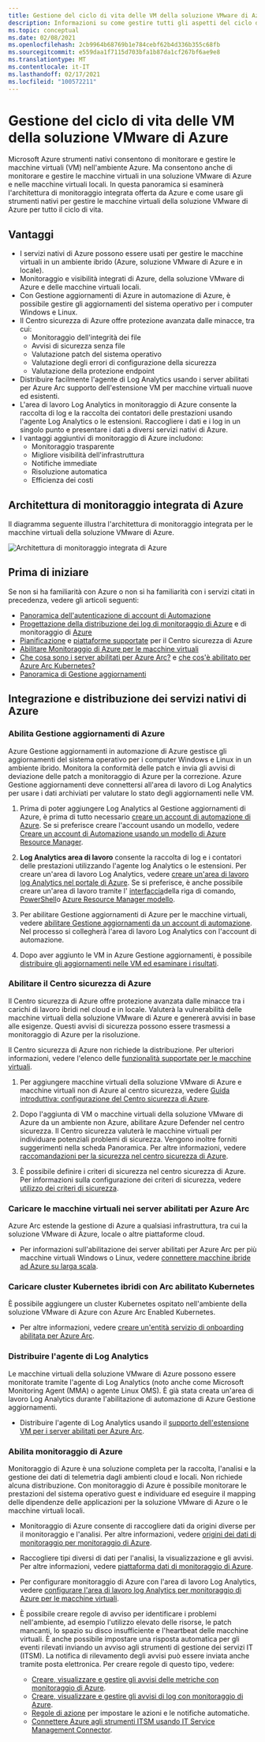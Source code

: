 ```yaml
---
title: Gestione del ciclo di vita delle VM della soluzione VMware di Azure
description: Informazioni su come gestire tutti gli aspetti del ciclo di vita delle macchine virtuali della soluzione VMware di Azure con Microsoft Azure strumenti nativi.
ms.topic: conceptual
ms.date: 02/08/2021
ms.openlocfilehash: 2cb9964b68769b1e784cebf62b4d336b355c68fb
ms.sourcegitcommit: e559daa1f7115d703bfa1b87da1cf267bf6ae9e8
ms.translationtype: MT
ms.contentlocale: it-IT
ms.lasthandoff: 02/17/2021
ms.locfileid: "100572211"
---
```

# <a name="lifecycle-management-of-azure-vmware-solution-vms"></a>Gestione del ciclo di vita delle VM della soluzione VMware di Azure

Microsoft Azure strumenti nativi consentono di monitorare e gestire le macchine virtuali (VM) nell'ambiente Azure. Ma consentono anche di monitorare e gestire le macchine virtuali in una soluzione VMware di Azure e nelle macchine virtuali locali. In questa panoramica si esaminerà l'architettura di monitoraggio integrata offerta da Azure e come usare gli strumenti nativi per gestire le macchine virtuali della soluzione VMware di Azure per tutto il ciclo di vita.

## <a name="benefits"></a>Vantaggi

- I servizi nativi di Azure possono essere usati per gestire le macchine virtuali in un ambiente ibrido (Azure, soluzione VMware di Azure e in locale).
- Monitoraggio e visibilità integrati di Azure, della soluzione VMware di Azure e delle macchine virtuali locali.
- Con Gestione aggiornamenti di Azure in automazione di Azure, è possibile gestire gli aggiornamenti del sistema operativo per i computer Windows e Linux. 
- Il Centro sicurezza di Azure offre protezione avanzata dalle minacce, tra cui:
    - Monitoraggio dell'integrità dei file
    - Avvisi di sicurezza senza file
    - Valutazione patch del sistema operativo
    - Valutazione degli errori di configurazione della sicurezza
    - Valutazione della protezione endpoint 
- Distribuire facilmente l'agente di Log Analytics usando i server abilitati per Azure Arc supporto dell'estensione VM per macchine virtuali nuove ed esistenti. 
- L'area di lavoro Log Analytics in monitoraggio di Azure consente la raccolta di log e la raccolta dei contatori delle prestazioni usando l'agente Log Analytics o le estensioni. Raccogliere i dati e i log in un singolo punto e presentare i dati a diversi servizi nativi di Azure. 
- I vantaggi aggiuntivi di monitoraggio di Azure includono: 
    - Monitoraggio trasparente 
    - Migliore visibilità dell'infrastruttura 
    - Notifiche immediate 
    - Risoluzione automatica 
    - Efficienza dei costi 

## <a name="integrated-azure-monitoring-architecture"></a>Architettura di monitoraggio integrata di Azure

Il diagramma seguente illustra l'architettura di monitoraggio integrata per le macchine virtuali della soluzione VMware di Azure.

![Architettura di monitoraggio integrata di Azure](media/lifecycle-management-azure-vmware-solutions-virtual-machines/integrated-azure-monitoring-architecture.png)

## <a name="before-you-start"></a>Prima di iniziare

Se non si ha familiarità con Azure o non si ha familiarità con i servizi citati in precedenza, vedere gli articoli seguenti:

- [Panoramica dell'autenticazione di account di Automazione](../automation/automation-security-overview.md)
- [Progettazione della distribuzione dei log di monitoraggio di Azure](../azure-monitor/logs/design-logs-deployment.md) e di monitoraggio di [Azure](../azure-monitor/overview.md)
- [Pianificazione](../security-center/security-center-planning-and-operations-guide.md) e [piattaforme supportate](../security-center/security-center-os-coverage.md) per il Centro sicurezza di Azure
- [Abilitare Monitoraggio di Azure per le macchine virtuali](../azure-monitor/vm/vminsights-enable-overview.md)
- [Che cosa sono i server abilitati per Azure Arc?](../azure-arc/servers/overview.md) e [che cos'è abilitato per Azure Arc Kubernetes?](../azure-arc/kubernetes/overview.md)
- [Panoramica di Gestione aggiornamenti](../automation/update-management/overview.md)

## <a name="integrating-and-deploying-azure-native-services"></a>Integrazione e distribuzione dei servizi nativi di Azure

### <a name="enable-azure-update-management"></a>Abilita Gestione aggiornamenti di Azure

Azure Gestione aggiornamenti in automazione di Azure gestisce gli aggiornamenti del sistema operativo per i computer Windows e Linux in un ambiente ibrido. Monitora la conformità delle patch e invia gli avvisi di deviazione delle patch a monitoraggio di Azure per la correzione. Azure Gestione aggiornamenti deve connettersi all'area di lavoro di Log Analytics per usare i dati archiviati per valutare lo stato degli aggiornamenti nelle VM.

1.  Prima di poter aggiungere Log Analytics al Gestione aggiornamenti di Azure, è prima di tutto necessario [creare un account di automazione di Azure](../automation/automation-create-standalone-account.md). Se si preferisce creare l'account usando un modello, vedere [Creare un account di Automazione usando un modello di Azure Resource Manager](../automation/quickstart-create-automation-account-template.md).

2. **Log Analytics area di lavoro** consente la raccolta di log e i contatori delle prestazioni utilizzando l'agente log Analytics o le estensioni. Per creare un'area di lavoro Log Analytics, vedere [creare un'area di lavoro log Analytics nel portale di Azure](../azure-monitor/logs/quick-create-workspace.md). Se si preferisce, è anche possibile creare un'area di lavoro tramite l' [interfaccia](../azure-monitor/logs/quick-create-workspace-cli.md)della riga di comando, [PowerShell](../azure-monitor/logs/powershell-workspace-configuration.md)o [Azure Resource Manager modello](../azure-monitor/logs/resource-manager-workspace.md).

3. Per abilitare Gestione aggiornamenti di Azure per le macchine virtuali, vedere [abilitare Gestione aggiornamenti da un account di automazione](../automation/update-management/enable-from-automation-account.md). Nel processo si collegherà l'area di lavoro Log Analytics con l'account di automazione. 
 
4. Dopo aver aggiunto le VM in Azure Gestione aggiornamenti, è possibile [distribuire gli aggiornamenti nelle VM ed esaminare i risultati](../automation/update-management/deploy-updates.md). 

### <a name="enable-azure-security-center"></a>Abilitare il Centro sicurezza di Azure

Il Centro sicurezza di Azure offre protezione avanzata dalle minacce tra i carichi di lavoro ibridi nel cloud e in locale. Valuterà la vulnerabilità delle macchine virtuali della soluzione VMware di Azure e genererà avvisi in base alle esigenze. Questi avvisi di sicurezza possono essere trasmessi a monitoraggio di Azure per la risoluzione.

Il Centro sicurezza di Azure non richiede la distribuzione. Per ulteriori informazioni, vedere l'elenco delle [funzionalità supportate per le macchine virtuali](../security-center/security-center-services.md).

1. Per aggiungere macchine virtuali della soluzione VMware di Azure e macchine virtuali non di Azure al centro sicurezza, vedere [Guida introduttiva: configurazione del Centro sicurezza di Azure](../security-center/security-center-get-started.md). 

2. Dopo l'aggiunta di VM o macchine virtuali della soluzione VMware di Azure da un ambiente non Azure, abilitare Azure Defender nel centro sicurezza. Il Centro sicurezza valuterà le macchine virtuali per individuare potenziali problemi di sicurezza. Vengono inoltre forniti suggerimenti nella scheda Panoramica. Per altre informazioni, vedere [raccomandazioni per la sicurezza nel centro sicurezza di Azure](../security-center/security-center-recommendations.md).

3. È possibile definire i criteri di sicurezza nel centro sicurezza di Azure. Per informazioni sulla configurazione dei criteri di sicurezza, vedere [utilizzo dei criteri di sicurezza](../security-center/tutorial-security-policy.md).

### <a name="onboard-vms-to-azure-arc-enabled-servers"></a>Caricare le macchine virtuali nei server abilitati per Azure Arc

Azure Arc estende la gestione di Azure a qualsiasi infrastruttura, tra cui la soluzione VMware di Azure, locale o altre piattaforme cloud.

- Per informazioni sull'abilitazione dei server abilitati per Azure Arc per più macchine virtuali Windows o Linux, vedere [connettere macchine ibride ad Azure su larga scala](../azure-arc/servers/onboard-service-principal.md).

### <a name="onboard-hybrid-kubernetes-clusters-with-arc-enabled-kubernetes"></a>Caricare cluster Kubernetes ibridi con Arc abilitato Kubernetes

È possibile aggiungere un cluster Kubernetes ospitato nell'ambiente della soluzione VMware di Azure con Azure Arc Enabled Kubernetes. 

- Per altre informazioni, vedere [creare un'entità servizio di onboarding abilitata per Azure Arc](../azure-arc/kubernetes/create-onboarding-service-principal.md).

### <a name="deploy-the-log-analytics-agent"></a>Distribuire l'agente di Log Analytics

Le macchine virtuali della soluzione VMware di Azure possono essere monitorate tramite l'agente di Log Analytics (noto anche come Microsoft Monitoring Agent (MMA) o agente Linux OMS). È già stata creata un'area di lavoro Log Analytics durante l'abilitazione di automazione di Azure Gestione aggiornamenti.

- Distribuire l'agente di Log Analytics usando il [supporto dell'estensione VM per i server abilitati per Azure Arc](../azure-arc/servers/manage-vm-extensions.md).

### <a name="enable-azure-monitor"></a>Abilita monitoraggio di Azure

Monitoraggio di Azure è una soluzione completa per la raccolta, l'analisi e la gestione dei dati di telemetria dagli ambienti cloud e locali. Non richiede alcuna distribuzione. Con monitoraggio di Azure è possibile monitorare le prestazioni del sistema operativo guest e individuare ed eseguire il mapping delle dipendenze delle applicazioni per la soluzione VMware di Azure o le macchine virtuali locali.

- Monitoraggio di Azure consente di raccogliere dati da origini diverse per il monitoraggio e l'analisi. Per altre informazioni, vedere [origini dei dati di monitoraggio per monitoraggio di Azure](../azure-monitor/agents/data-sources.md).

- Raccogliere tipi diversi di dati per l'analisi, la visualizzazione e gli avvisi. Per altre informazioni, vedere [piattaforma dati di monitoraggio di Azure](../azure-monitor/data-platform.md).

- Per configurare monitoraggio di Azure con l'area di lavoro Log Analytics, vedere [configurare l'area di lavoro log Analytics per monitoraggio di Azure per le macchine virtuali](../azure-monitor/vm/vminsights-configure-workspace.md).

- È possibile creare regole di avviso per identificare i problemi nell'ambiente, ad esempio l'utilizzo elevato delle risorse, le patch mancanti, lo spazio su disco insufficiente e l'heartbeat delle macchine virtuali. È anche possibile impostare una risposta automatica per gli eventi rilevati inviando un avviso agli strumenti di gestione dei servizi IT (ITSM). La notifica di rilevamento degli avvisi può essere inviata anche tramite posta elettronica. Per creare regole di questo tipo, vedere:
    - [Creare, visualizzare e gestire gli avvisi delle metriche con monitoraggio di Azure](../azure-monitor/alerts/alerts-metric.md).
    - [Creare, visualizzare e gestire gli avvisi di log con monitoraggio di Azure](../azure-monitor/alerts/alerts-log.md).
    - [Regole di azione](../azure-monitor/alerts/alerts-action-rules.md) per impostare le azioni e le notifiche automatiche.
    - [Connettere Azure agli strumenti ITSM usando IT Service Management Connector](../azure-monitor/alerts/itsmc-overview.md).
